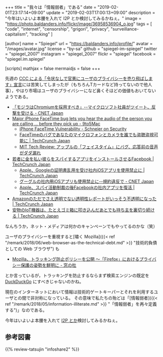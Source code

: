 +++
title = "我々は「情報弱者」である"
date = "2019-02-01T23:17:14+09:00"
update =  "2019-02-03T17:00:13+09:00"
description = "今年はいよいよ本腰を入れて I2P とか検討してみるかねぇ。"
image = "https://photo.baldanders.info/flickr/image/36958536904_o.jpg"
tags = [ "code", "internet", "censorship", "grigori", "privacy", "surveillance-capitalism", "tracking" ]

[author]
  name      = "Spiegel"
  url       = "https://baldanders.info/profile/"
  avatar    = "/images/avatar.jpg"
  license   = "by-sa"
  github    = "spiegel-im-spiegel"
  twitter   = "spiegel_2007"
  instagram = "spiegel_2007"
  flickr    = "spiegel"
  facebook  = "spiegel.im.spiegel"

[scripts]
  mathjax = false
  mermaidjs = false
+++

先週の [CCC による「令状なしで官憲にユーザのプライバシーを売り飛ばします」宣言](https://www.ccc.co.jp/news/2018/20180121_005470.html)には苦笑してしまったが（もちろんTカードなど持ってないので他人事），やはり市場はユーザのプライバシーになど鼻くそほどの価値もおいてないようである。

- [「モジラはChromiumを採用すべき」--マイクロソフト社員がツイート、反撃を受ける - CNET Japan](https://japan.cnet.com/article/35131920/)
- [Major iPhone FaceTime bug lets you hear the audio of the person you are calling ... before they pick up - 9to5Mac](https://9to5mac.com/2019/01/28/facetime-bug-hear-audio/)
    - [iPhone FaceTime Vulnerability - Schneier on Security](https://www.schneier.com/blog/archives/2019/01/iphone_facetime.html)
    - [FaceTimeのバグであなたのマイクロフォンとカメラを誰でも盗聴盗視可能に  |  TechCrunch Japan](https://jp.techcrunch.com/2019/01/29/2019-01-28-nasty-facetime-bug-could-allows-others-to-eavesdrop-on-your-microphone-or-camera/)
    - [MIT Tech Review: アップルの「フェイスタイム」にバグ、応答前の音声がダダ漏れ](https://www.technologyreview.jp/nl/a-security-bug-in-apples-facetime-lets-people-snoop-on-others/)
- [若者に金を払い彼らをスパイするアプリをインストールさせるFacebook  |  TechCrunch Japan](https://jp.techcrunch.com/2019/01/31/2019-01-29-facebook-project-atlas/)
    - [Apple、Googleの証明書乱用を受け社内iOSアプリを使用禁止に  |  TechCrunch Japan](https://jp.techcrunch.com/2019/02/01/2019-01-31-apple-ban-google-data-app/)
    - [グーグルの社内用iOSアプリも使用禁止に--規約違反で - CNET Japan](https://japan.cnet.com/article/35132111/)
    - [Apple、スパイ活動制裁の後Facebookの社内アプリを復活  |  TechCrunch Japan](https://jp.techcrunch.com/2019/02/01/2019-01-31-mess-with-the-cook/)
- [Amazonのただでさえ透明でない透明性レポートがいっそう不透明になった  |  TechCrunch Japan](https://jp.techcrunch.com/2019/02/01/2019-01-31-amazon-government-data-demands/)
- [安物のIoT機器は、たとえゴミ箱に叩き込んだあとでも持ち主を裏切り続ける  |  TechCrunch Japan](https://jp.techcrunch.com/2019/02/01/2019-01-30-cheap-internet-of-things-gadgets-betray-you-even-after-you-toss-them-in-the-trash/)

なんちうか，ネット・メディアは何かのキャンペーンでもやってるのかな（笑）

ユーザのプライバシーを重視すると[嘯く Mozilla]({{< ref "/remark/2018/06/web-browser-as-the-technical-debt.md" >}} "技術的負債としての Web ブラウザ") も

- [Mozilla、トラッキング防止ポリシーを公開 ～「Firefox」におけるプライバシー保護の姿勢を鮮明に - 窓の杜](https://forest.watch.impress.co.jp/docs/news/1167068.html)

とか言っているが，トラッキングを防止するならまず検索エンジンの既定を [DuckDuckGo](https://duckduckgo.com/) にすべきじゃないのかね。

現在のインターネットにおいて情報は技術的ゲートキーパーとそれを利用するユーザとの間で非対称になっている。
その意味で私たちの殆どは「[情報弱者]({{< ref "/remark/2018/05/information-illiterate.md" >}} "「情報弱者」を再々定義する")」なのである。

今年はいよいよ本腰を入れて [I2P とか](https://medium.com/@mhatta/-c08ec9de225d "Speeding up your I2P network – Masayuki Hatta – Medium")検討してみるかねぇ。

## 参考図書

{{% review-tatsujin "infoshare2" %}} <!-- 続・情報共有の未来 -->
